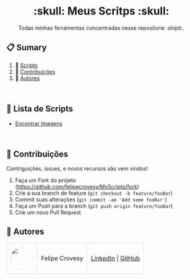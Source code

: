 <div align="center">
  <h1 align="center"> :skull: Meus Scritps :skull:</h1>

   <div align="center">
     Todas minhas ferramentas concentradas nesse repositorie :shipit:.
    </div>
</div>

## 📋 <a name="table">Sumary</a>

1. 🤖 [Scripts](#introduction)
3. 🤝 [Contribuições](#contributing)
4. 👥 [Autores](#authors)
<br>

## <a name="introduction">🤖 Lista de Scripts</a>

+ [Encontrar Imagens](https://github.com/felipecrovesy/MyScripts/tree/main/EncontrarImagensRepetidas)

<br>


## <a name="contributing">🤝 Contribuições</a>

Contriguições, issues, e novos recursos são vem vindos!

1. Faça um Fork do projeto (<https://github.com/felipecrovesy/MyScripts/fork>)
2. Crie a sua branch de feature (`git checkout -b feature/fooBar`)
3. Commit suas alterações (`git commit -am 'Add some fooBar'`)
4. Faça um Push para a branch (`git push origin feature/fooBar`)
5. Crie um novo Pull Request


## <a name="authors">👥 Autores</a>

<table style="border-collapse: collapse; table-layout: auto; text-align: left;">

  <tbody>
    <tr>
      <td style="padding: 10px; border: 1px solid #ddd;">
        <img src="https://avatars.githubusercontent.com/u/60819196?v=4" width="60" style="border-radius: 50%; display: block; margin: 0 auto;">
      </td>
      <td style="padding: 10px; border: 1px solid #ddd;">Felipe Crovesy</td>
      <td style="padding: 10px; border: 1px solid #ddd;">
        <a href="https://www.linkedin.com/in/felipe-crovesy-6a299283/" target="_blank">LinkedIn</a> |
        <a href="https://github.com/felipecrovesy" target="_blank">GitHub</a>
      </td>
    </tr>
  </tbody>
</table>
